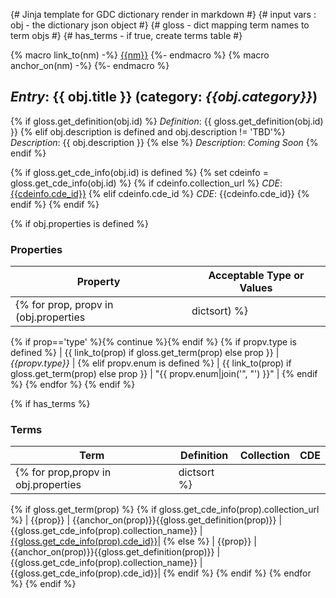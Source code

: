 {# Jinja template for GDC dictionary render in markdown #}
{# input vars : obj - the dictionary json object #}
{#              gloss - dict mapping term names to term objs #}
{#              has_terms - if true, create terms table #}

{% macro link_to(nm) -%}
[{{nm}}](#{{nm}})
{%- endmacro %}
{% macro anchor_on(nm) -%}
<a name="{{nm}}"></a>
{%- endmacro %}
## _Entry_: {{ obj.title }} (category: _{{obj.category}}_) ##
{% if gloss.get_definition(obj.id) %}
_Definition_: {{ gloss.get_definition(obj.id) }}
{% elif obj.description is defined and obj.description != 'TBD'%}
_Description_: {{ obj.description }}
{% else %}
_Description_: _*Coming Soon*_
{% endif %}

{% if gloss.get_cde_info(obj.id) is defined %}
   {% set cdeinfo = gloss.get_cde_info(obj.id) %}
   {% if cdeinfo.collection_url %}
_CDE_: [{{cdeinfo.cde_id}}]({{cdeinfo.collection_url}})
   {% elif cdeinfo.cde_id %}
_CDE_: {{cdeinfo.cde_id}}
   {% endif %}
{% endif %}

{% if obj.properties is defined %}
### Properties ###
| Property | Acceptable Type or Values |
| --- | --- |
{% for prop, propv in (obj.properties|dictsort) %}
   {% if prop=='type' %}{% continue %}{% endif %}
   {% if propv.type is defined %}
| {{ link_to(prop) if gloss.get_term(prop) else prop }} | _{{propv.type}}_ |
   {% elif propv.enum is defined %}
| {{ link_to(prop) if gloss.get_term(prop) else prop }} | "{{ propv.enum|join('", "') }}" |
   {% endif %}
{% endfor %}
{% endif %}

{% if has_terms %}
### Terms ###
| Term | Definition | Collection | CDE |
| --- | --- | --- | --- |
{% for prop,propv in obj.properties|dictsort %}
{% if gloss.get_term(prop) %}
   {% if gloss.get_cde_info(prop).collection_url %}
| {{prop}} | {{anchor_on(prop)}}{{gloss.get_definition(prop)}} | {{gloss.get_cde_info(prop).collection_name}} |[{{gloss.get_cde_info(prop).cde_id}}]({{gloss.get_cde_info(prop).collection_url}})|
   {% else %}
| {{prop}} | {{anchor_on(prop)}}{{gloss.get_definition(prop)}} | {{gloss.get_cde_info(prop).collection_name}} |{{gloss.get_cde_info(prop).cde_id}}|
   {% endif %}
{% endif %}
{% endfor %}
{% endif %}
